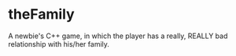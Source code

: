 # theFamily
A newbie's C++ game, in which the player has a really, REALLY bad relationship with his/her family.
